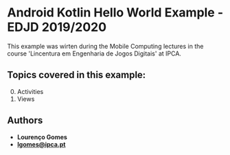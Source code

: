 # Android Kotlin Hello World Example - EDJD 2019/2020
This example was wirten during the Mobile Computing lectures in the course 'Lincentura em Engenharia de Jogos Digitais' at IPCA.

## Topics covered in this example:
0. Activities
1. Views

## Authors 

* **Lourenço Gomes** 
* **lgomes@ipca.pt** 
